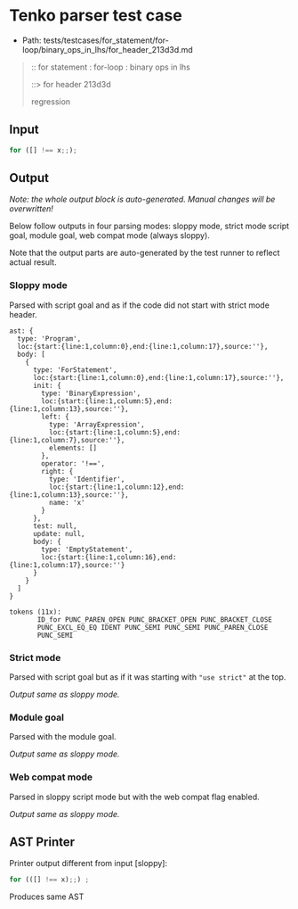 # Tenko parser test case

- Path: tests/testcases/for_statement/for-loop/binary_ops_in_lhs/for_header_213d3d.md

> :: for statement : for-loop : binary ops in lhs
>
> ::> for header 213d3d
>
> regression

## Input

`````js
for ([] !== x;;);
`````

## Output

_Note: the whole output block is auto-generated. Manual changes will be overwritten!_

Below follow outputs in four parsing modes: sloppy mode, strict mode script goal, module goal, web compat mode (always sloppy).

Note that the output parts are auto-generated by the test runner to reflect actual result.

### Sloppy mode

Parsed with script goal and as if the code did not start with strict mode header.

`````
ast: {
  type: 'Program',
  loc:{start:{line:1,column:0},end:{line:1,column:17},source:''},
  body: [
    {
      type: 'ForStatement',
      loc:{start:{line:1,column:0},end:{line:1,column:17},source:''},
      init: {
        type: 'BinaryExpression',
        loc:{start:{line:1,column:5},end:{line:1,column:13},source:''},
        left: {
          type: 'ArrayExpression',
          loc:{start:{line:1,column:5},end:{line:1,column:7},source:''},
          elements: []
        },
        operator: '!==',
        right: {
          type: 'Identifier',
          loc:{start:{line:1,column:12},end:{line:1,column:13},source:''},
          name: 'x'
        }
      },
      test: null,
      update: null,
      body: {
        type: 'EmptyStatement',
        loc:{start:{line:1,column:16},end:{line:1,column:17},source:''}
      }
    }
  ]
}

tokens (11x):
       ID_for PUNC_PAREN_OPEN PUNC_BRACKET_OPEN PUNC_BRACKET_CLOSE
       PUNC_EXCL_EQ_EQ IDENT PUNC_SEMI PUNC_SEMI PUNC_PAREN_CLOSE
       PUNC_SEMI
`````

### Strict mode

Parsed with script goal but as if it was starting with `"use strict"` at the top.

_Output same as sloppy mode._

### Module goal

Parsed with the module goal.

_Output same as sloppy mode._

### Web compat mode

Parsed in sloppy script mode but with the web compat flag enabled.

_Output same as sloppy mode._

## AST Printer

Printer output different from input [sloppy]:

````js
for (([] !== x);;) ;
````

Produces same AST
